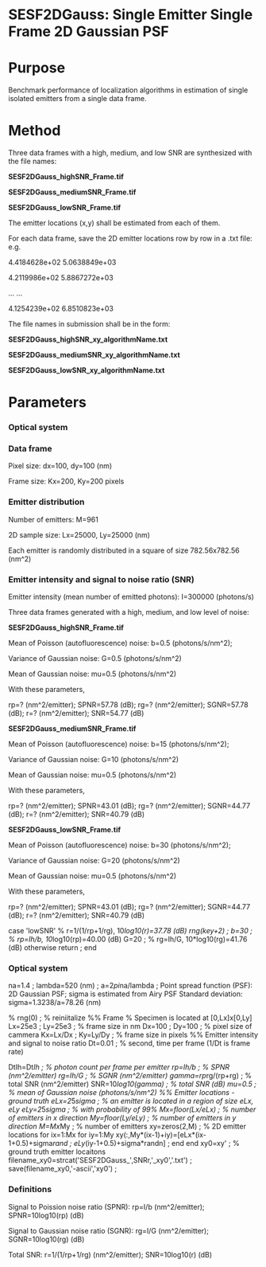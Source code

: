 # SESF2DGauss: Single Emitter Single Frame 2D Gaussian PSF

# Purpose
Benchmark performance of localization algorithms in estimation of single isolated emitters from a single data frame. 

# Method
Three data frames with a high, medium, and low SNR are synthesized with the file names: 

**SESF2DGauss_highSNR_Frame.tif**

**SESF2DGauss_mediumSNR_Frame.tif**

**SESF2DGauss_lowSNR_Frame.tif**

The emitter locations (x,y) shall be estimated from each of them. 

For each data frame, save the 2D emitter locations row by row in a .txt file: e.g.

4.4184628e+02   5.0638849e+03

4.2119986e+02   5.8867272e+03

... ...

4.1254239e+02   6.8510823e+03

The file names in submission shall be in the form: 

**SESF2DGauss_highSNR_xy_algorithmName.txt**

**SESF2DGauss_mediumSNR_xy_algorithmName.txt**

**SESF2DGauss_lowSNR_xy_algorithmName.txt**

# Parameters
### Optical system 

### Data frame

Pixel size: dx=100, dy=100 (nm)

Frame size: Kx=200, Ky=200 pixels


### Emitter distribution 
Number of emitters: M=961

2D sample size: Lx=25000, Ly=25000 (nm)

Each emitter is randomly distributed in a square of size 782.56x782.56 (nm^2)

### Emitter intensity and signal to noise ratio (SNR)
Emitter intensity (mean number of emitted photons): I=300000 (photons/s)

Three data frames generated with a high, medium, and low level of noise:  

**SESF2DGauss_highSNR_Frame.tif** 

Mean of Poisson (autofluorescence) noise: b=0.5 (photons/s/nm^2); 

Variance of Gaussian noise: G=0.5 (photons/s/nm^2) 

Mean of Gaussian noise: mu=0.5 (photons/s/nm^2) 

With these parameters, 

rp=? (nm^2/emitter); SPNR=57.78 (dB); rg=? (nm^2/emitter); SGNR=57.78 (dB); r=? (nm^2/emitter); SNR=54.77 (dB)

**SESF2DGauss_mediumSNR_Frame.tif** 

Mean of Poisson (autofluorescence) noise: b=15 (photons/s/nm^2); 

Variance of Gaussian noise: G=10 (photons/s/nm^2) 

Mean of Gaussian noise: mu=0.5 (photons/s/nm^2) 

With these parameters, 

rp=? (nm^2/emitter); SPNR=43.01 (dB); rg=? (nm^2/emitter); SGNR=44.77 (dB); r=? (nm^2/emitter); SNR=40.79 (dB)

**SESF2DGauss_lowSNR_Frame.tif** 

Mean of Poisson (autofluorescence) noise: b=30 (photons/s/nm^2); 

Variance of Gaussian noise: G=20 (photons/s/nm^2) 

Mean of Gaussian noise: mu=0.5 (photons/s/nm^2) 

With these parameters, 

rp=? (nm^2/emitter); SPNR=43.01 (dB); rg=? (nm^2/emitter); SGNR=44.77 (dB); r=? (nm^2/emitter); SNR=40.79 (dB)



case 'lowSNR'     % r=1/(1/rp+1/rg), 10*log10(r)=37.78 (dB)
    rng(key+2) ;
    b=30 ;          % rp=Ih/b, 10*log10(rp)=40.00 (dB)
    G=20 ;          % rg=Ih/G, 10*log10(rg)=41.76 (dB)
  otherwise
    return ;
end



### Optical system
na=1.4 ; lambda=520 (nm) ; a=2*pi*na/lambda ; 
Point spread function (PSF): 2D Gaussian PSF; sigma is estimated from Airy PSF
Standard deviation: sigma=1.3238/a=78.26 (nm)


% rng(0) ;            % reiniitalize 
%% Frame 
% Specimen is located at [0,Lx]x[0,Ly]
Lx=25e3 ; Ly=25e3 ;   % frame size in nm
Dx=100 ; Dy=100 ;     % pixel size of cammera
Kx=Lx/Dx ; Ky=Ly/Dy ; % frame size in pixels
%% Emitter intensity and signal to noise ratio
Dt=0.01 ;             % second, time per frame (1/Dt is frame rate) 

DtIh=Dt*Ih ;          % photon count per frame per emitter 
rp=Ih/b ;             % SPNR (nm^2/emitter) 
rg=Ih/G ;             % SGNR (nm^2/emitter) 
gamma=rp*rg/(rp+rg) ; % total SNR (nm^2/emitter) 
SNR=10*log10(gamma) ; % total SNR (dB)
mu=0.5 ;              % mean of Gaussian noise (photons/s/nm^2)
%% Emitter locations - ground truth
eLx=2*5*sigma ;       % an emitter is located in a region of size eLx, eLy
eLy=2*5*sigma ;       % with probability of 99% 
Mx=floor(Lx/eLx) ;    % number of emitters in x direction
My=floor(Ly/eLy) ;    % number of emitters in y direction
M=Mx*My ;             % number of emitters
xy=zeros(2,M) ;       % 2D emitter locations 
for ix=1:Mx
  for iy=1:My
    xy(:,My*(ix-1)+iy)=[eLx*(ix-1+0.5)+sigma*rand ; eLy*(iy-1+0.5)+sigma*randn] ; 
  end
end
xy0=xy' ;             % ground truth emitter locaitons 
filename_xy0=strcat('SESF2DGauss_',SNRr,'_xy0','.txt') ; 
save(filename_xy0,'-ascii','xy0') ;

### Definitions 
Signal to Poission noise ratio (SPNR): rp=I/b (nm^2/emitter); SPNR=10log10(rp) (dB) 

Signal to Gaussian noise ratio (SGNR): rg=I/G (nm^2/emitter); SGNR=10log10(rg) (dB) 

Total SNR: r=1/(1/rp+1/rg) (nm^2/emitter); SNR=10log10(r) (dB) 
